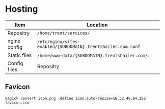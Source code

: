 # Hosting

Item         | Location
-------------|---------
Repositry    | `/home/trent/services/`
nginx config | `/etc/nginx/sites-enabled/{SUBDOMAIN}.trentshailer.com.conf`
Static files | `/home/www-data/{SUBDOMAIN}.trentshailer.com/`.
Config files | Repositry

## Favicon

`magick convert icon.png -define icon:auto-resize=16,32,48,64,256 favicon.ico`
